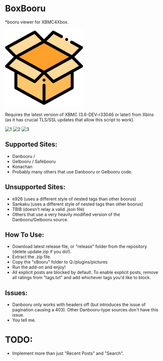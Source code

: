 # BoxBooru
*booru viewer for XBMC4Xbox.

![](/release/default.tbn)

Requires the latest version of XBMC (3.6-DEV-r33046 or later) from Xbins (as it has crucial TLS/SSL updates that allow this script to work).

![1](/screenshots/1.png)
![2](/screenshots/2.png)
![3](/screenshots/3.png)

## Supported Sites:
- Danbooru / 
- Gelbooru / Safebooru
- Konachan
- Probably many others that use Danbooru or Gelbooru code.

## Unsupported Sites:
- e926 (uses a different style of nested tags than other boorus)
- Sankaku (uses a different style of nested tags than other boorus)
- TBIB (doesn't relay a valid .json file)
- Others that use a very heavily modified version of the Danbooru/Gelbooru source.

## How To Use:
- Download latest release file, or "release" folder from the repository (delete update.zip if you do!).
- Extract the .zip file.
- Copy the "xBooru" folder to Q:/plugins/pictures
- Run the add-on and enjoy!
- All explicit posts are blocked by default. To enable explicit posts, remove all ratings from "tags.txt" and add whichever tags you'd like to block. 

## Issues:
- Danbooru only works with headers off (but introduces the issue of pagination causing a 403). Other Danbooru-type sources don't have this issue.
- You tell me.

# TODO: 
- Implement more than just "Recent Posts" and "Search".
